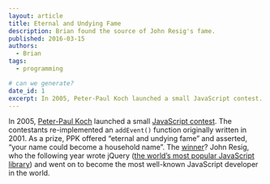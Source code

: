 ```yaml
---
layout: article
title: Eternal and Undying Fame
description: Brian found the source of John Resig's fame.
published: 2016-03-15
authors:
  - Brian
tags: 
  - programming

# can we generate?
date_id: 1
excerpt: In 2005, Peter-Paul Koch launched a small JavaScript contest.
---
```

In 2005, [Peter-Paul Koch](http://www.quirksmode.org/about/) launched a small [JavaScript contest](http://www.quirksmode.org/blog/archives/2005/09/addevent_recodi.html). The contestants re-implemented an <code>addEvent()</code> function originally written in 2001. As a prize, PPK offered “eternal and undying fame” and asserted, “your name could become a household name”. The [winner](http://www.quirksmode.org/blog/archives/2005/10/_and_the_winner_1.html)? John Resig, who the following year wrote jQuery ([the world’s most popular JavaScript library](http://libscore.com/#libs)) and went on to become the most well-known JavaScript developer in the world.
